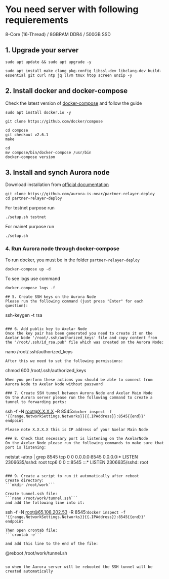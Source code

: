 # You need server with following requierements

8-Core (16-Thread) / 8GBRAM DDR4 / 500GB SSD

## 1. Upgrade your server
```
sudo apt update && sudo apt upgrade -y
```
```
sudo apt install make clang pkg-config libssl-dev libclang-dev build-essential git curl ntp jq llvm tmux htop screen unzip -y
```
## 2. Install docker and docker-compose

Check the latest version of [docker-compose](https://github.com/docker/compose) and follow the guide
```
sudo apt install docker.io -y
```
```
git clone https://github.com/docker/compose
```
```
cd compose
git checkout v2.6.1
make
```
```
cd
mv compose/bin/docker-compose /usr/bin
docker-compose version
```
## 3. Install and synch Aurora node

Download installation from [official documentation](https://github.com/aurora-is-near/partner-relayer-deploy)
```
git clone https://github.com/aurora-is-near/partner-relayer-deploy
cd partner-relayer-deploy
```
For testnet purpose run 
```
./setup.sh testnet
```
For mainet purpose run
```
./setup.sh
```
### 4. Run Aurora node through docker-compose
To run docker, you must be in the folder `partner-relayer-deploy`
``` 
docker-compose up -d
```
To see logs use command
```
docker-compose logs -f

## 5. Create SSH keys on the Aurora Node
Please run the following command (just press "Enter" for each question):
```
ssh-keygen -t rsa
```

### 6. Add public key to Axelar Node
Once the key pair has been generated you need to create it on the Axelar Node '/root/.ssh/authorized_keys' file and copy content from the "/root/.ssh/id_rsa.pub" file which was created on the Aurora Node:
```
nano /root/.ssh/authorized_keys
```
After this we need to set the following permissions:
```
chmod 600 /root/.ssh/authorized_keys
```
When you perform these actions you should be able to connect from Aurora Node to Axelar Node without password

### 7. Create SSH tunnel between Aurora Node and Axelar Main Node
On the Aurora server please run the following command to create a tunnel to forwarding ports:
```
ssh -f -N root@X.X.X.X -R 8545:`docker inspect -f '{{range.NetworkSettings.Networks}}{{.IPAddress}}:8545{{end}}' endpoint`
```
Please note X.X.X.X this is IP address of your Axelar Main Node

### 8. Check that necessary port is listening on the AxelarNode
On the Axelar Node please run the following commands to make sure that port is listening:
```
netstat -atnp | grep 8545
tcp        0      0 0.0.0.0:8545            0.0.0.0:*               LISTEN      2306635/sshd: root
tcp6       0      0 :::8545                 :::*                    LISTEN      2306635/sshd: root
```

### 9. Create a script to run it automatically after reboot
Create directory:
```mkdir /root/work```

Create tunnel.ssh file:
```nano /root/work/tunnel.ssh```
and add the following line into it:
```
ssh -f -N root@65.108.202.53 -R 8545:`docker inspect -f '{{range.NetworkSettings.Networks}}{{.IPAddress}}:8545{{end}}' endpoint`
```
Then open crontab file:
```crontab -e```

and add this line to the end of the file:
```
@reboot /root/work/tunnel.sh
```

so when the Aurora server will be rebooted the SSH tunnel will be created automatically
